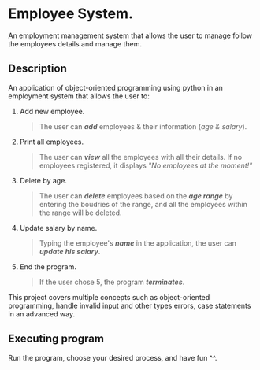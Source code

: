 # Employee System.
An employment management system that allows the user to manage follow the employees details and manage them.

## Description
An application of object-oriented programming using python in an employment system that allows the user to:
1. Add new employee.
   > The user can _**add**_ employees & their information (_age & salary_).
2. Print all employees.
   > The user can **_view_** all the employees with all their details. If no employees registered, it displays _"No employees at the moment!"_
3. Delete by age.
   > The user can **_delete_** employees based on the **_age range_** by entering the boudries of the range, and all the employees within the range will be deleted.
4. Update salary by name.
   > Typing the employee's _**name**_ in the application, the user can **_update his salary_**. 
5. End the program.
   > If the user chose 5, the program _**terminates**_.

This project covers multiple concepts such as object-oriented programming, handle invalid input and other types errors, case statements in an advanced way. 

## Executing program
Run the program, choose your desired process, and have fun ^^.
